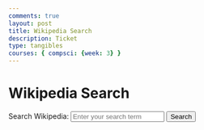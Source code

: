 ```yaml
---
comments: true
layout: post
title: Wikipedia Search
description: Ticket
type: tangibles
courses: { compsci: {week: 3} }
---
```

<html>
<head>
    <title>Wikipedia Search</title>
</head>
<body>
    <h1>Wikipedia Search</h1>
    <form action="https://en.wikipedia.org/w/index.php" method="get" target="_blank">
        <label for="search">Search Wikipedia:</label>
        <input type="text" id="search" name="search" placeholder="Enter your search term">
        <button type="submit">Search</button>
    </form>
</body>
</html>
